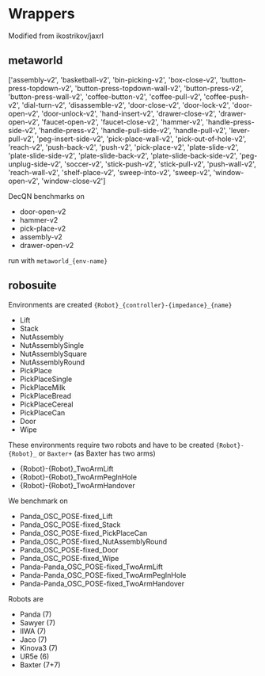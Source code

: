 # Wrappers

Modified from ikostrikov/jaxrl


## metaworld

['assembly-v2', 'basketball-v2', 'bin-picking-v2', 'box-close-v2', 'button-press-topdown-v2', 'button-press-topdown-wall-v2', 'button-press-v2', 'button-press-wall-v2', 'coffee-button-v2', 'coffee-pull-v2', 'coffee-push-v2', 'dial-turn-v2', 'disassemble-v2', 'door-close-v2', 'door-lock-v2', 'door-open-v2', 'door-unlock-v2', 'hand-insert-v2', 'drawer-close-v2', 'drawer-open-v2', 'faucet-open-v2', 'faucet-close-v2', 'hammer-v2', 'handle-press-side-v2', 'handle-press-v2', 'handle-pull-side-v2', 'handle-pull-v2', 'lever-pull-v2', 'peg-insert-side-v2', 'pick-place-wall-v2', 'pick-out-of-hole-v2', 'reach-v2', 'push-back-v2', 'push-v2', 'pick-place-v2', 'plate-slide-v2', 'plate-slide-side-v2', 'plate-slide-back-v2', 'plate-slide-back-side-v2', 'peg-unplug-side-v2', 'soccer-v2', 'stick-push-v2', 'stick-pull-v2', 'push-wall-v2', 'reach-wall-v2', 'shelf-place-v2', 'sweep-into-v2', 'sweep-v2', 'window-open-v2', 'window-close-v2']

DecQN benchmarks on
* door-open-v2
* hammer-v2
* pick-place-v2
* assembly-v2
* drawer-open-v2

run with `metaworld_{env-name}`


## robosuite

Environments are created `{Robot}_{controller}-{impedance}_{name}`

* Lift
* Stack
* NutAssembly
* NutAssemblySingle
* NutAssemblySquare
* NutAssemblyRound
* PickPlace
* PickPlaceSingle
* PickPlaceMilk
* PickPlaceBread
* PickPlaceCereal
* PickPlaceCan
* Door
* Wipe

These environments require two robots and have to be created `{Robot}-{Robot}_` or `Baxter+` (as Baxter has two arms)
* {Robot}-{Robot}_TwoArmLift
* {Robot}-{Robot}_TwoArmPegInHole
* {Robot}-{Robot}_TwoArmHandover

We benchmark on 
* Panda_OSC_POSE-fixed_Lift
* Panda_OSC_POSE-fixed_Stack
* Panda_OSC_POSE-fixed_PickPlaceCan
* Panda_OSC_POSE-fixed_NutAssemblyRound
* Panda_OSC_POSE-fixed_Door
* Panda_OSC_POSE-fixed_Wipe
* Panda-Panda_OSC_POSE-fixed_TwoArmLift
* Panda-Panda_OSC_POSE-fixed_TwoArmPegInHole
* Panda-Panda_OSC_POSE-fixed_TwoArmHandover


Robots are
* Panda (7)
* Sawyer (7)
* IIWA (7)
* Jaco (7)
* Kinova3 (7)
* UR5e (6)
* Baxter (7+7)